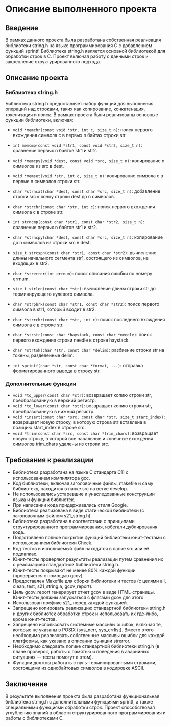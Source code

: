 # Описание выполненного проекта

## Введение

В рамках данного проекта была разработана собственная реализация библиотеки string.h на языке программирования C с добавлением функций sprintf. Библиотека string.h является основной библиотекой для обработки строк в C. Проект включал работу с данными строк и закрепление структурированного подхода.

## Описание проекта

### Библиотека string.h

Библиотека string.h предоставляет набор функций для выполнения операций над строками, таких как копирование, конкатенация, токенизация и поиск. В рамках проекта были реализованы основные функции библиотеки, включая:

- `void *memchr(const void *str, int c, size_t n)`: поиск первого вхождения символа c в первых n байтах строки str.
- `int memcmp(const void *str1, const void *str2, size_t n)`: сравнение первых n байтов str1 и str2.
- `void *memcpy(void *dest, const void *src, size_t n)`: копирование n символов из src в dest.
- `void *memset(void *str, int c, size_t n)`: копирование символа c в первые n символов строки str.
- `char *strncat(char *dest, const char *src, size_t n)`: добавление строки src к концу строки dest до n символов.
- `char *strchr(const char *str, int c)`: поиск первого вхождения символа c в строке str.
- `int strncmp(const char *str1, const char *str2, size_t n)`: сравнение первых n байтов str1 и str2.
- `char *strncpy(char *dest, const char *src, size_t n)`: копирование до n символов из строки src в dest.
- `size_t strcspn(const char *str1, const char *str2)`: вычисление длины начального сегмента str1, состоящего из символов, не входящих в str2.
- `char *strerror(int errnum)`: поиск описания ошибки по номеру errnum.
- `size_t strlen(const char *str)`: вычисление длины строки str до терминирующего нулевого символа.
- `char *strpbrk(const char *str1, const char *str2)`: поиск первого символа в str1, который входит в str2.
- `char *strrchr(const char *str, int c)`: поиск последнего вхождения символа c в строке str.
- `char *strstr(const char *haystack, const char *needle)`: поиск первого вхождения строки needle в строке haystack.
- `char *strtok(char *str, const char *delim)`: разбиение строки str на токены, разделенные delim.

- `int sprintf(char *str, const char *format, ...)`: отправка форматированного вывода в строку str.

### Дополнительные функции

- `void *to_upper(const char *str)`: возвращает копию строки str, преобразованную в верхний регистр.
- `void *to_lower(const char *str)`: возвращает копию строки str, преобразованную в нижний регистр.
- `void *insert(const char *src, const char *str, size_t start_index)`: возвращает новую строку, в которую строка str вставлена в позицию start_index в строке src.
- `void *trim(const char *src, const char *trim_chars)`: возвращает новую строку, в которой все начальные и конечные вхождения символов trim_chars удалены из строки src.

## Требования к реализации

- Библиотека разработана на языке C стандарта C11 с использованием компилятора gcc.
- Код библиотеки, включая заголовочные файлы, makefile и саму библиотеку, находится в папке src на ветке develop.
- Не использовались устаревшие и унаследованные конструкции языка и функции библиотек.
- При написании кода придерживались стиля Google.
- Библиотека реализована в виде статической библиотеки (с заголовочным файлом s21_string.h).
- Библиотека разработана в соответствии с принципами структурированного программирования, избегали дублирования кода.
- Подготовлено полное покрытие функций библиотеки юнит-тестами с использованием библиотеки Check.
- Код тестов и исполняемый файл находятся в папке src или её подпапках.
- Юнит-тесты проверяют результаты реализации путем сравнения их с реализацией стандартной библиотеки string.h.
- Юнит-тесты покрывают не менее 80% каждой функции (проверяется с помощью gcov).
- Предоставлен Makefile для сборки библиотеки и тестов (с целями all, clean, test, s21_string.a, gcov_report).
- Цель gcov_report генерирует отчет gcov в виде HTML-страницы. Юнит-тесты должны запускаться с флагами gcov для этого.
- Использован префикс s21_ перед каждой функцией.
- Запрещено копировать реализацию стандартной библиотеки string.h и других библиотек обработки строк и использовать их где-либо, кроме юнит-тестов.
- Запрещено использовать системные массивы ошибок, включая те, которые не указаны в POSIX (sys_nerr, sys_errlist). Вместо этого необходимо реализовать собственные массивы ошибок для каждой платформы, как указано в описании функции strerror.
- Необходимо следовать логике стандартной библиотеки string.h (в плане проверок, работы с памятью и поведения в аварийных ситуациях — тесты помогут в этом).
- Функции должны работать с нуль-терминированными строками, состоящими из однобайтовых символов в кодировке ASCII.

## Заключение

В результате выполнения проекта была разработана функциональная библиотека string.h с дополнительными функциями sprintf, а также специальными функциями обработки строк. Проект способствовал углублению знаний в области структурированного программирования и работы с библиотеками C.